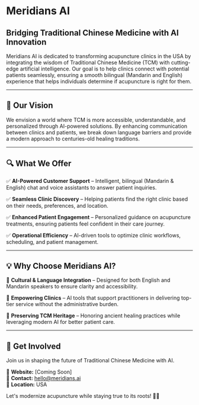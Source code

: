 # Meridians AI

## Bridging Traditional Chinese Medicine with AI Innovation

Meridians AI is dedicated to transforming acupuncture clinics in the USA by integrating the wisdom of Traditional Chinese Medicine (TCM) with cutting-edge artificial intelligence. Our goal is to help clinics connect with potential patients seamlessly, ensuring a smooth bilingual (Mandarin and English) experience that helps individuals determine if acupuncture is right for them.

---

## 🌟 Our Vision

We envision a world where TCM is more accessible, understandable, and personalized through AI-powered solutions. By enhancing communication between clinics and patients, we break down language barriers and provide a modern approach to centuries-old healing traditions.

---

## 🔍 What We Offer

✅ **AI-Powered Customer Support** – Intelligent, bilingual (Mandarin & English) chat and voice assistants to answer patient inquiries.

✅ **Seamless Clinic Discovery** – Helping patients find the right clinic based on their needs, preferences, and location.

✅ **Enhanced Patient Engagement** – Personalized guidance on acupuncture treatments, ensuring patients feel confident in their care journey.

✅ **Operational Efficiency** – AI-driven tools to optimize clinic workflows, scheduling, and patient management.

---

## 💡 Why Choose Meridians AI?

🔹 **Cultural & Language Integration** – Designed for both English and Mandarin speakers to ensure clarity and accessibility.

🔹 **Empowering Clinics** – AI tools that support practitioners in delivering top-tier service without the administrative burden.

🔹 **Preserving TCM Heritage** – Honoring ancient healing practices while leveraging modern AI for better patient care.

---

## 🚀 Get Involved

Join us in shaping the future of Traditional Chinese Medicine with AI.

🔗 **Website:** [Coming Soon]  
📧 **Contact:** hello@meridians.ai  
📍 **Location:** USA  

Let's modernize acupuncture while staying true to its roots! 🌿🤖
